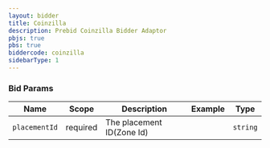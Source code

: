 ```yaml
---
layout: bidder
title: Coinzilla
description: Prebid Coinzilla Bidder Adaptor
pbjs: true
pbs: true
biddercode: coinzilla
sidebarType: 1
---
```



### Bid Params


| Name          | Scope    | Description      | Example | Type     |
|---------------|----------|------------------|---------|----------|
| `placementId` | required | The placement ID(Zone Id) |         | `string` |
